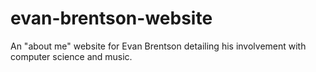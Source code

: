 # evan-brentson-website
An "about me" website for Evan Brentson detailing his involvement with computer science and music.
